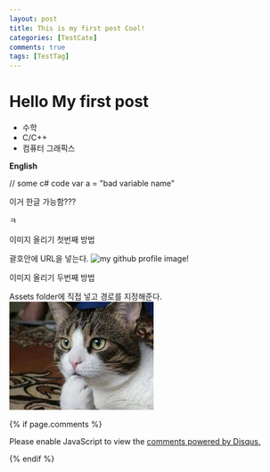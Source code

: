 ```yaml
---
layout: post
title: This is my first post Cool!
categories: [TestCate]
comments: true
tags: [TestTag]
---
```


# Hello My first post

- 수학
- C/C++
- 컴퓨터 그래픽스

**English**


// some c# code	
var a = "bad variable name"



이거 한글 가능함???

ㅋ

이미지 올리기 첫번째 방법

괄호안에 URL을 넣는다.
![my github profile image!](https://avatars2.githubusercontent.com/u/16080882?v=3&s=460)


이미지 올리기 두번째  방법

Assets folder에 직접 넣고 경로를 지정해준다.
![Thinking cat](/assets/img/ThinkingCat.jpg)



{% if page.comments %}
	<div id="disqus_thread"></div>
<script>

/**
*  RECOMMENDED CONFIGURATION VARIABLES: EDIT AND UNCOMMENT THE SECTION BELOW TO INSERT DYNAMIC VALUES FROM YOUR PLATFORM OR CMS.
*  LEARN WHY DEFINING THESE VARIABLES IS IMPORTANT: https://disqus.com/admin/universalcode/#configuration-variables*/
/*
var disqus_config = function () {
this.page.url = PAGE_URL;  // Replace PAGE_URL with your page's canonical URL variable
this.page.identifier = PAGE_IDENTIFIER; // Replace PAGE_IDENTIFIER with your page's unique identifier variable
};
*/
(function() { // DON'T EDIT BELOW THIS LINE
var d = document, s = d.createElement('script');
s.src = '//jidon333.disqus.com/embed.js';
s.setAttribute('data-timestamp', +new Date());
(d.head || d.body).appendChild(s);
})();

</script>
<noscript>Please enable JavaScript to view the <a href="https://disqus.com/?ref_noscript">comments powered by Disqus.</a></noscript>
                                
{% endif %}

<script id="dsq-count-scr" src="//jidon333.disqus.com/count.js" async></script>
